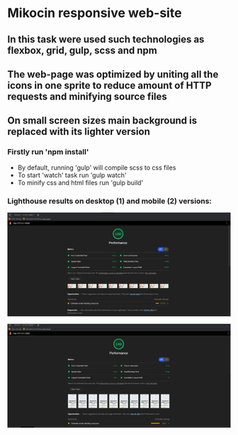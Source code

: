 # Mikocin responsive web-site

## In this task were used such technologies as flexbox, grid, gulp, scss and npm

## The web-page was optimized by uniting all the icons in one sprite to reduce amount of HTTP requests and minifying source files

## On small screen sizes main background is replaced with its lighter version

### Firstly run 'npm install'

- By default, running 'gulp' will compile scss to css files
- To start 'watch' task run 'gulp watch'
- To minify css and html files run 'gulp build'

### Lighthouse results on desktop (1) and mobile (2) versions:

![lighthouse-desktop](/lighthouse/lighthouse-desktop.JPG 'Desktop')

![lighthouse-mobile](/lighthouse/lighthouse-mobile.JPG 'Mobile')
